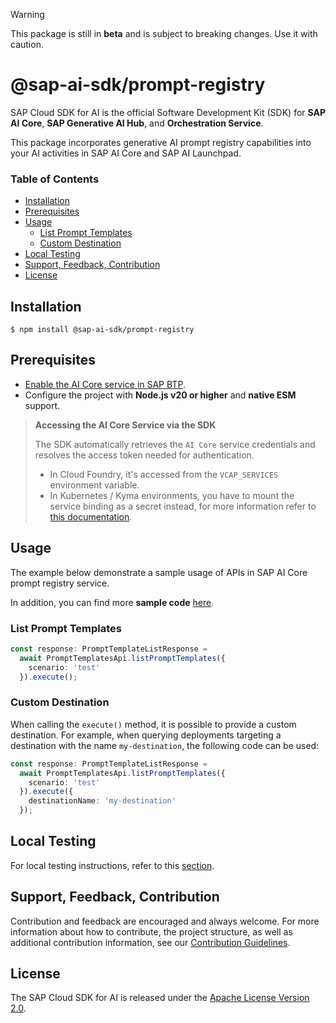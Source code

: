 > [!warning]
> This package is still in **beta** and is subject to breaking changes. Use it with caution.

# @sap-ai-sdk/prompt-registry

SAP Cloud SDK for AI is the official Software Development Kit (SDK) for **SAP AI Core**, **SAP Generative AI Hub**, and **Orchestration Service**.

This package incorporates generative AI prompt registry capabilities into your AI activities in SAP AI Core and SAP AI Launchpad.

### Table of Contents

- [Installation](#installation)
- [Prerequisites](#prerequisites)
- [Usage](#usage)
  - [List Prompt Templates](#list-prompt-templates)
  - [Custom Destination](#custom-destination)
- [Local Testing](#local-testing)
- [Support, Feedback, Contribution](#support-feedback-contribution)
- [License](#license)

## Installation

```
$ npm install @sap-ai-sdk/prompt-registry
```

## Prerequisites

- [Enable the AI Core service in SAP BTP](https://help.sap.com/docs/sap-ai-core/sap-ai-core-service-guide/initial-setup).
- Configure the project with **Node.js v20 or higher** and **native ESM** support.

> **Accessing the AI Core Service via the SDK**
>
> The SDK automatically retrieves the `AI Core` service credentials and resolves the access token needed for authentication.
>
> - In Cloud Foundry, it's accessed from the `VCAP_SERVICES` environment variable.
> - In Kubernetes / Kyma environments, you have to mount the service binding as a secret instead, for more information refer to [this documentation](https://www.npmjs.com/package/@sap/xsenv#usage-in-kubernetes).

## Usage

The example below demonstrate a sample usage of APIs in SAP AI Core prompt registry service.

In addition, you can find more **sample code** [here](https://github.com/SAP/ai-sdk-js/blob/main/sample-code/src/prompt-registry.ts).

### List Prompt Templates

```ts
const response: PromptTemplateListResponse =
  await PromptTemplatesApi.listPromptTemplates({
    scenario: 'test'
  }).execute();
```

### Custom Destination

When calling the `execute()` method, it is possible to provide a custom destination.
For example, when querying deployments targeting a destination with the name `my-destination`, the following code can be used:

```ts
const response: PromptTemplateListResponse =
  await PromptTemplatesApi.listPromptTemplates({
    scenario: 'test'
  }).execute({
    destinationName: 'my-destination'
  });
```

## Local Testing

For local testing instructions, refer to this [section](https://github.com/SAP/ai-sdk-js/blob/main/README.md#local-testing).

## Support, Feedback, Contribution

Contribution and feedback are encouraged and always welcome.
For more information about how to contribute, the project structure, as well as additional contribution information, see our [Contribution Guidelines](https://github.com/SAP/ai-sdk-js/blob/main/CONTRIBUTING.md).

## License

The SAP Cloud SDK for AI is released under the [Apache License Version 2.0](http://www.apache.org/licenses/).
